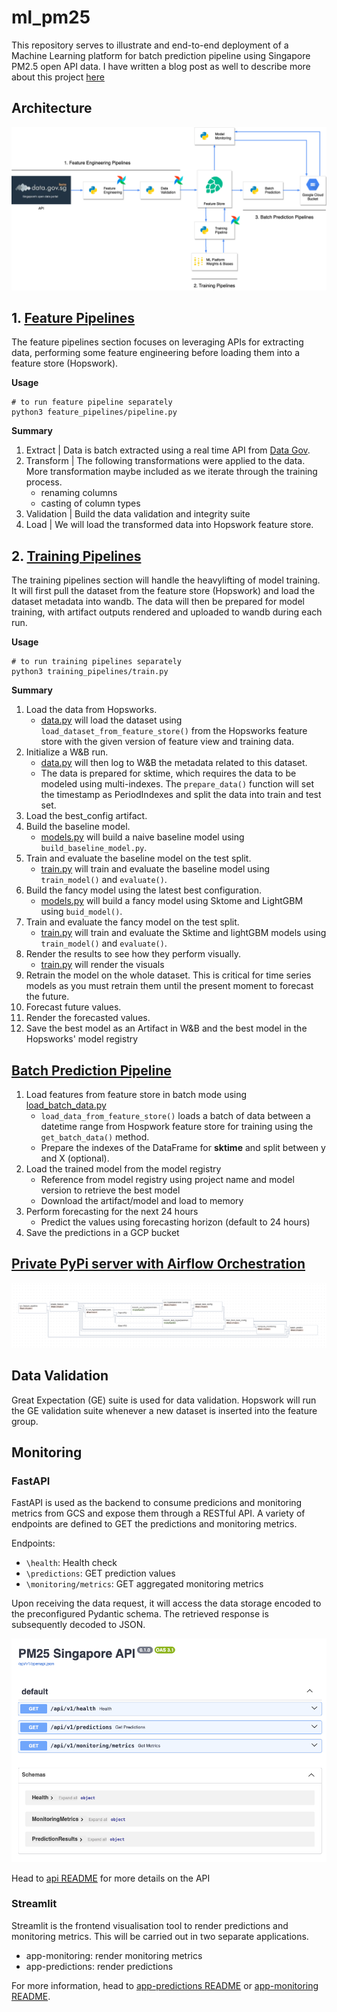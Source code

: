 # ml_pm25

This repository serves to illustrate and end-to-end deployment of a Machine Learning platform for batch prediction pipeline using Singapore PM2.5 open API data. I have written a blog post as well to describe more about this project [here](https://www.layonsan.com/ml_system/)

## Architecture
![ML Architecture](assets/img/ml_architecture.drawio.png)


## 1. [Feature Pipelines](feature_pipelines)

The feature pipelines section focuses on leveraging APIs for extracting data, performing some feature engineering before loading them into a feature store (Hopswork).

**Usage**
```
# to run feature pipeline separately
python3 feature_pipelines/pipeline.py
```

**Summary**
1. Extract | Data is batch extracted using a real time API from [Data Gov](https://beta.data.gov.sg/collections/1394/datasets/d_9b2d180c92c4a3c45b5c671937bd1b5d/view).
2. Transform | The following transformations were applied to the data. More transformation maybe included as we iterate through the training process.
   - renaming columns
   - casting of column types
3. Validation | Build the data validation and integrity suite
4. Load | We will load the transformed data into Hopswork feature store.

## 2. [Training Pipelines](training_pipelines)

The training pipelines section will handle the heavylifting of model training. It will first pull the dataset from the feature store (Hopswork) and load the dataset metadata into wandb. The data will then be prepared for model training, with artifact outputs rendered and uploaded to wandb during each run.

**Usage**
```
# to run training pipelines separately
python3 training_pipelines/train.py
```

**Summary**
1. Load the data from Hopsworks.
   - [data.py](training_pipelines/data.py) will load the dataset using `load_dataset_from_feature_store()` from the Hopsworks feature store with the given version of feature view and training data.   
2. Initialize a W&B run.  
   - [data.py](training_pipelines/data.py) will then log to W&B the metadata related to this dataset.
   - The data is prepared for sktime, which requires the data to be modeled using multi-indexes. The `prepare_data()` function will set the timestamp as PeriodIndexes and split the data into train and test set.  
3. Load the best_config artifact.
4. Build the baseline model.
   - [models.py](training_pipelines/models.py) will build a naive baseline model using `build_baseline_model.py`.
5. Train and evaluate the baseline model on the test split.
   - [train.py](training_pipelines/train.py) will train and evaluate the baseline model using `train_model()` and `evaluate()`. 
6. Build the fancy model using the latest best configuration.
   - [models.py](training_pipelines/models.py) will build a fancy model using Sktome and LightGBM using `buid_model()`.
7. Train and evaluate the fancy model on the test split.
   - [train.py](training_pipelines/train.py) will train and evaluate the Sktime and lightGBM models using `train_model()` and `evaluate()`. 
8. Render the results to see how they perform visually.
   - [train.py](training_pipelines/train.py) will render the visuals
9.  Retrain the model on the whole dataset. This is critical for time series models as you must retrain them until the present moment to forecast the future.
10.  Forecast future values.
11.  Render the forecasted values.
12.  Save the best model as an Artifact in W&B and the best model in the Hopsworks' model registry

## [Batch Prediction Pipeline](batch_prediction_pipelines)

1. Load features from feature store in batch mode using [load_batch_data.py](batch_prediction_pipelines/load_batch_data.py)
   - `load_data_from_feature_store()` loads a batch of data between a datetime range from Hospwork feature store for training using the `get_batch_data()` method.
   - Prepare the indexes of the DataFrame for **sktime** and split between y and X (optional).
2. Load the trained model from the model registry
   - Reference from model registry using project name and model version to retrieve the best model
   - Download the artifact/model and load to memory
3. Perform forecasting for the next 24 hours
   - Predict the values using forecasting horizon (default to 24 hours) 
4. Save the predictions in a GCP bucket

## [Private PyPi server with Airflow Orchestration](airflow)

![Airflow ml_pipeline DAGs](assets/img/ml_pipeline_dags.png)


## Data Validation

Great Expectation (GE) suite is used for data validation. Hopswork will run the GE validation suite whenever a new dataset is inserted into the feature group.

## Monitoring

### FastAPI
FastAPI is used as the backend to consume predicions and monitoring metrics from GCS and expose them through a RESTful API. A variety of endpoints are defined to GET the predictions and monitoring metrics. 

Endpoints:
- `\health`: Health check
- `\predictions`: GET prediction values
- `\monitoring/metrics`: GET aggregated monitoring metrics

Upon receiving the data request, it will access the data storage encoded to the preconfigured Pydantic schema. The retrieved response is subsequently decoded to JSON.

![FastApi Docs](assets/img/fastapi.png)

Head to [api README](app-api/README.md) for more details on the API

### Streamlit

Streamlit is the frontend visualisation tool to render predictions and monitoring metrics. This will be carried out in two separate applications.
- app-monitoring: render monitoring metrics
- app-predictions: render predictions

For more information, head to [app-predictions README](app-predictions/README.md) or [app-monitoring README](app-monitoring/README.md).
